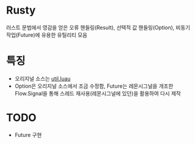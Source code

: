 # Rusty
러스트 문법에서 영감을 얻은 오류 핸들링(Result), 선택적 값 핸들링(Option), 비동기 작업(Future)에 유용한 유틸리티 모음

# 특징
- 오리지널 소스는 [util.luau](https://github.com/lukadev-0/util.luau)
- Option은 오리지널 소스에서 조금 수정함, Future는 레몬시그널을 개조한 Flow.Signal을 통해 스레드 재사용(레몬시그널에 있던)을 활용하여 다시 제작

# TODO
- Future 구현

